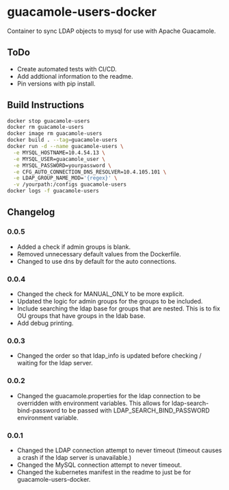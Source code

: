 # guacamole-users-docker
 Container to sync LDAP objects to mysql for use with Apache Guacamole.

## ToDo
- Create automated tests with CI/CD.
- Add addtional information to the readme.
- Pin versions with pip install.

## Build Instructions
```bash
docker stop guacamole-users
docker rm guacamole-users
docker image rm guacamole-users
docker build . --tag=guacamole-users
docker run -d --name guacamole-users \
  -e MYSQL_HOSTNAME=10.4.54.13 \
  -e MYSQL_USER=guacamole_user \
  -e MYSQL_PASSWORD=yourpassword \
  -e CFG_AUTO_CONNECTION_DNS_RESOLVER=10.4.105.101 \
  -e LDAP_GROUP_NAME_MOD='{regex}' \
  -v /yourpath:/configs guacamole-users
docker logs -f guacamole-users
```

## Changelog

### 0.0.5
- Added a check if admin groups is blank.
- Removed unnecessary default values from the Dockerfile.
- Changed to use dns by default for the auto connections.

### 0.0.4
- Changed the check for MANUAL_ONLY to be more explicit.
- Updated the logic for admin groups for the groups to be included.
- Include searching the ldap base for groups that are nested. This is to fix OU groups that have groups in the ldab base.
- Add debug printing.

### 0.0.3
- Changed the order so that ldap_info is updated before checking / waiting for the ldap server. 

### 0.0.2
- Changed the guacamole.properties for the ldap connection to be overridden with environment variables. This allows for ldap-search-bind-password to be passed with LDAP_SEARCH_BIND_PASSWORD environment variable.

### 0.0.1
- Changed the LDAP connection attempt to never timeout (timeout causes a crash if the ldap server is unavailable.)
- Changed the MySQL connection attempt to never timeout.
- Changed the kubernetes manifest in the readme to just be for guacamole-users-docker.
